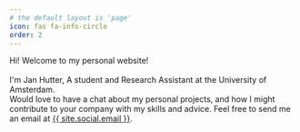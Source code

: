 ```yaml
---
# the default layout is 'page'
icon: fas fa-info-circle
order: 2
---
```


<!-- > Add Markdown syntax content to file `_tabs/about.md`{: .filepath } and it will show up on this page. -->
<!-- {: .prompt-tip } -->
Hi! Welcome to my personal website!\
\
I'm Jan Hutter, A student and Research Assistant at the University of Amsterdam. \
Would love to have a chat about my personal projects, and how I might contribute to your company with my skills and advice. Feel free to send me an email at <a href="mailto:{{ site.social.email }}">{{ site.social.email }}</a>.

